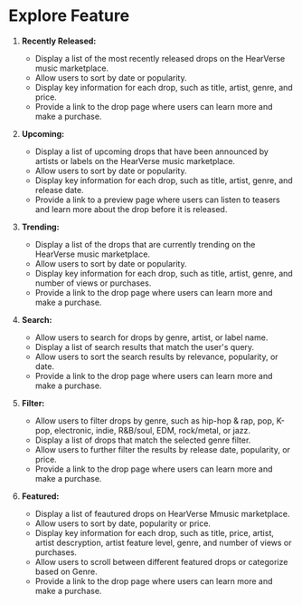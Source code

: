 # Explore Feature

1. **Recently Released:**
   - Display a list of the most recently released drops on the HearVerse music marketplace.
   - Allow users to sort by date or popularity.
   - Display key information for each drop, such as title, artist, genre, and price.
   - Provide a link to the drop page where users can learn more and make a purchase.

2. **Upcoming:**
   - Display a list of upcoming drops that have been announced by artists or labels on the HearVerse music marketplace.
   - Allow users to sort by date or popularity.
   - Display key information for each drop, such as title, artist, genre, and release date.
   - Provide a link to a preview page where users can listen to teasers and learn more about the drop before it is released.

3. **Trending:**
   - Display a list of the drops that are currently trending on the HearVerse music marketplace.
   - Allow users to sort by date or popularity.
   - Display key information for each drop, such as title, artist, genre, and number of views or purchases.
   - Provide a link to the drop page where users can learn more and make a purchase.

4. **Search:**
   - Allow users to search for drops by genre, artist, or label name.
   - Display a list of search results that match the user's query.
   - Allow users to sort the search results by relevance, popularity, or date.
   - Provide a link to the drop page where users can learn more and make a purchase.

5. **Filter:**
   - Allow users to filter drops by genre, such as hip-hop & rap, pop, K-pop, electronic, indie, R&B/soul, EDM, rock/metal, or jazz.
   - Display a list of drops that match the selected genre filter.
   - Allow users to further filter the results by release date, popularity, or price.
   - Provide a link to the drop page where users can learn more and make a purchase.

6. **Featured:**
   - Display a list of feautured drops  on HearVerse Mmusic marketplace.
   - Allow users to sort by date, popularity or price.
   - Display key information for each drop, such as title, price, artist, artist descryption, artist feature level,  genre, and number of views or purchases.
   - Allow users to scroll between different featured drops or categorize based on Genre.
   - Provide a link to the drop page where users can learn more and make a purchase.
